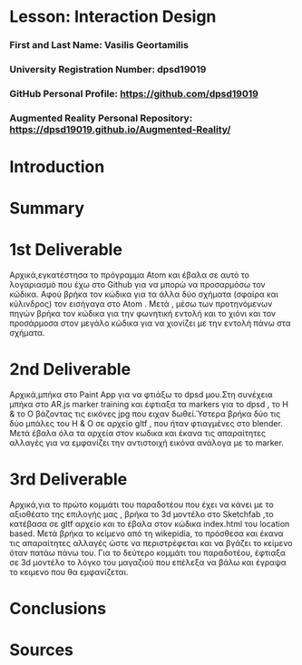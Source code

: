 # Lesson: Interaction Design

### First and Last Name: Vasilis Geortamilis
### University Registration Number: dpsd19019
### GitHub Personal Profile: https://github.com/dpsd19019 
### Augmented Reality Personal Repository: https://dpsd19019.github.io/Augmented-Reality/

# Introduction

# Summary


# 1st Deliverable
Αρχικά,εγκατέστησα το πρόγραμμα  Atom και έβαλα σε αυτό το λογαριασμό που έχω στο Github για να μπορώ να προσαρμόσω τον κώδικα. Αφού βρήκα τον κώδικα για τα άλλα δύο σχήματα (σφαίρα και κύλινδρος) τον εισήγαγα στο Atom . Μετά , μέσω των προτηνόμενων πηγών βρήκα τον κώδικα για την φωνητική εντολή και το χιόνι και τον προσάρμοσα στον μεγάλο κώδικα για να χιονίζει με την εντολή πάνω στα σχήματα.

# 2nd Deliverable
Αρχικά,μπήκα στο Paint App για να φτιάξω το dpsd μου.Στη συνέχεια μπήκα στο AR.js marker training και έφτιαξα τα markers για το dpsd , το H & το Ο βάζοντας τις εικόνες jpg που ειχαν δωθεί.Ύστερα βρήκα δύο τις δύο μπάλες του Η & Ο σε αρχείο gltf , που ήταν φτιαγμένες στο blender. Μετά έβαλα όλα τα αρχεία στον κωδικα και έκανα τις απαραίτητες αλλαγές για να εμφανίζει την αντιστοιχή εικόνα ανάλογα με το marker. 


# 3rd Deliverable 
Αρχικά,για το πρώτο κομμάτι του παραδοτέου που έχει να κάνει με το αξιοθέατο της επιλογής μας , βρήκα το 3d μοντέλο στο Sketchfab ,το κατέβασα σε gltf αρχείο και το έβαλα στον κώδικα index.html του location based. Μετά βρήκα το κείμενο από τη wikepidia, το πρόσθεσα και έκανα τις απαραίτητες αλλαγές ώστε να περιστρέφεται και να βγάζει το κείμενο όταν πατάω πάνω του. Για το δεύτερο κομμάτι του παραδοτέου, έφτιαξα σε 3d μοντέλο το λόγκο του μαγαζιού που επέλεξα να βάλω και έγραψα το κειμενο που θα εμφανίζεται. 

# Conclusions


# Sources
